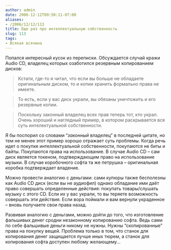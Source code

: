 ```yaml
---
author: admin
date: 2006-12-12T09:50:11-07:00
aliases:
- /2006/12/12/113
title: Еще раз про интеллектуальную собственность
slug: 113
tags:
- Всякая всячина
---
```


Попался интересный кусок из переписки. Обсуждается случай кражи Audio CD, владелец которых озаботился резервным копированием дисков:

> Кстати, где-то я читал, что если вы больше не обладаете оригинальным диском, то и копии хранить формально права не имеете.

> То есть, если у вас диск украли, вы обязаны уничтожить и его резервные копии.

> Поскольку законный владелец всех прав теперь тот, кто украл. Очень хороший и наглядный пример, в котором раскрывается вся суть интелектуальной собственности.

<!--more-->

Я бы поспорил со словами “_законный_ владелец” в последней цитате, но тем не менее этот пример хорошо отражает суть проблемы. Когда речь идет о покупке интеллектуальной собственности, покупаются не биты и байты. Покупаются права на использование. В случае Audio CD – сам диск является токеном, подтверждающим право на использование музыки. В случае коробочного софта та же петрушка – оригинальная коробка подтверждает владение.

Можно провести аналогию с деньгами: сами купюры также бесполезны как Audio CD диск (если вы не аудиофил) однако обладание ими даёт право совершать определенные действия: покупать товары/слушать музыку с этого CD. Если их у вас украли, то вы теряете возможность совершать эти действия. Если вора поймали и вам вернули украденное – вновь получаете свои права назад.

Развивая аналогию с деньгами, можно дойти до того, что изготовление фальшивых денег сродни незаконному копированию софта. Ведь сами по себе фальшивые деньги никому не нужны. Нужны “скопированные” права на покупку вещей. Проблема только в том, что станок для копирования денег защищается лучше иных тюрем, а станок для копирования софта доступен любому желающему...
